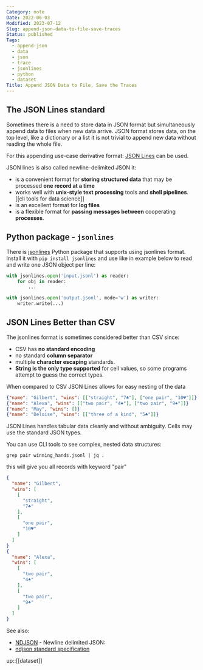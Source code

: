 ```yaml
---
Category: note
Date: 2022-06-03
Modified: 2023-07-12
Slug: append-json-data-to-file-save-traces
Status: published
Tags:
  - append-json
  - data
  - json
  - trace
  - jsonlines
  - python
  - dataset
Title: Append JSON Data to File, Save the Traces
---
```


## The JSON Lines standard

Sometimes there is a need to store data in JSON format but simultaneously append data to files when new data arrive. JSON format stores data, on the top level, like a dictionary or a list it is not trivial to append new data without reading the whole file.

For this appending use-case derivative format: [JSON Lines](https://jsonlines.org/) can be used.

JSON lines is also called newline-delimited JSON it:

- is a convenient format for **storing structured data** that may be processed **one record at a time**
- works well with **unix-style text processing** tools and **shell pipelines**. [[cli tools for data science]]
- is an excellent format for **log files**
- is a flexible format for **passing messages between** cooperating **processes**.

## Python package - `jsonlines`

There is [jsonlines](https://jsonlines.readthedocs.io/en/latest/) Python package that supports using jsonlines format. Install it with `pip install jsonlines` and use like in example below to read and write one JSON object per line:

```python
with jsonlines.open('input.jsonl') as reader:
    for obj in reader:
        ...

with jsonlines.open('output.jsonl', mode='w') as writer:
    writer.write(...)
```

## JSON Lines Better than CSV

The jsonlines format is sometimes considered better than CSV since:

- CSV has **no standard encoding**
- no standard **column separator**
- multiple **character escaping** standards.
- **String is the only type supported** for cell values, so some programs attempt to guess the correct types.

When compared to CSV JSON Lines allows for easy nesting of the data

```json
{"name": "Gilbert", "wins": [["straight", "7♣"], ["one pair", "10♥"]]}
{"name": "Alexa", "wins": [["two pair", "4♠"], ["two pair", "9♠"]]}
{"name": "May", "wins": []}
{"name": "Deloise", "wins": [["three of a kind", "5♣"]]}
```

JSON Lines handles tabular data cleanly and without ambiguity. Cells may use the standard JSON types.

You can use CLI tools to see complex, nested data structures:

```shell
grep pair winning_hands.jsonl | jq .
```

this will give you all records with keyword "pair"

```json
{
  "name": "Gilbert",
  "wins": [
    [
      "straight",
      "7♣"
    ],
    [
      "one pair",
      "10♥"
    ]
  ]
}
{
  "name": "Alexa",
  "wins": [
    [
      "two pair",
      "4♠"
    ],
    [
      "two pair",
      "9♠"
    ]
  ]
}
```

See also:

- [NDJSON](http://ndjson.org/) - Newline delimited JSON:
- [ndjson standard specification](https://github.com/ndjson/ndjson-spec)

up::[[dataset]]
